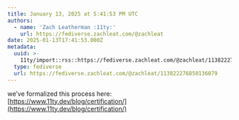 ```yaml
---
title: January 13, 2025 at 5:41:53 PM UTC
authors:
  - name: 'Zach Leatherman :11ty:'
    url: https://fediverse.zachleat.com/@zachleat
date: 2025-01-13T17:41:53.000Z
metadata:
  uuid: >-
    11ty/import::rss::https://fediverse.zachleat.com/@zachleat/113822276850136079
  type: fediverse
  url: https://fediverse.zachleat.com/@zachleat/113822276850136079
---
```

we’ve formalized this process here: [https://www.11ty.dev/blog/certification/](https://www.11ty.dev/blog/certification/)